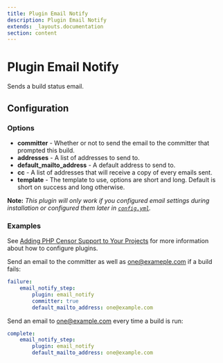 ```yaml
---
title: Plugin Email Notify
description: Plugin Email Notify
extends: _layouts.documentation
section: content
---
```


Plugin Email Notify
===================

Sends a build status email.

Configuration
-------------

### Options

* **committer** - Whether or not to send the email to the committer that prompted this build.
* **addresses** - A list of addresses to send to.
* **default_mailto_address** - A default address to send to.
* **cc** - A list of addresses that will receive a copy of every emails sent.
* **template** - The template to use, options are short and long. Default is short on success and long otherwise.

**Note:** _This plugin will only work if you configured email settings during installation or configured them later in 
[`config.yml`](../configuring_application.md)._

### Examples

See [Adding PHP Censor Support to Your Projects](../configuring_project.md) for more information about how to configure plugins.

Send an email to the committer as well as one@exameple.com if a build fails:

```yml
failure:
    email_notify_step:
        plugin: email_notify
        committer: true
        default_mailto_address: one@example.com
```

Send an email to one@example.com every time a build is run:

```yml
complete:
    email_notify_step:
        plugin: email_notify
        default_mailto_address: one@example.com
```

